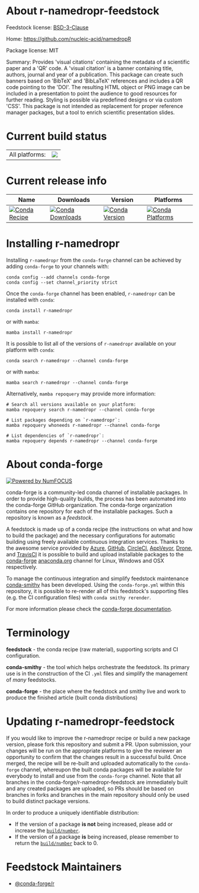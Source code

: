 About r-namedropr-feedstock
===========================

Feedstock license: [BSD-3-Clause](https://github.com/conda-forge/r-namedropr-feedstock/blob/main/LICENSE.txt)

Home: https://github.com/nucleic-acid/namedropR

Package license: MIT

Summary: Provides 'visual citations' containing the metadata of a scientific paper and a 'QR' code. A 'visual citation' is a banner containing title, authors, journal and year of a publication. This package can create such banners based on 'BibTeX' and 'BibLaTeX' references and includes a QR code pointing to the 'DOI'. The resulting HTML object or PNG image can be included in a presentation to point the audience to good resources for further reading. Styling is possible via predefined designs or via custom 'CSS'. This package is not intended as replacement for proper reference manager packages, but a tool to enrich scientific presentation slides.

Current build status
====================


<table><tr><td>All platforms:</td>
    <td>
      <a href="https://dev.azure.com/conda-forge/feedstock-builds/_build/latest?definitionId=16232&branchName=main">
        <img src="https://dev.azure.com/conda-forge/feedstock-builds/_apis/build/status/r-namedropr-feedstock?branchName=main">
      </a>
    </td>
  </tr>
</table>

Current release info
====================

| Name | Downloads | Version | Platforms |
| --- | --- | --- | --- |
| [![Conda Recipe](https://img.shields.io/badge/recipe-r--namedropr-green.svg)](https://anaconda.org/conda-forge/r-namedropr) | [![Conda Downloads](https://img.shields.io/conda/dn/conda-forge/r-namedropr.svg)](https://anaconda.org/conda-forge/r-namedropr) | [![Conda Version](https://img.shields.io/conda/vn/conda-forge/r-namedropr.svg)](https://anaconda.org/conda-forge/r-namedropr) | [![Conda Platforms](https://img.shields.io/conda/pn/conda-forge/r-namedropr.svg)](https://anaconda.org/conda-forge/r-namedropr) |

Installing r-namedropr
======================

Installing `r-namedropr` from the `conda-forge` channel can be achieved by adding `conda-forge` to your channels with:

```
conda config --add channels conda-forge
conda config --set channel_priority strict
```

Once the `conda-forge` channel has been enabled, `r-namedropr` can be installed with `conda`:

```
conda install r-namedropr
```

or with `mamba`:

```
mamba install r-namedropr
```

It is possible to list all of the versions of `r-namedropr` available on your platform with `conda`:

```
conda search r-namedropr --channel conda-forge
```

or with `mamba`:

```
mamba search r-namedropr --channel conda-forge
```

Alternatively, `mamba repoquery` may provide more information:

```
# Search all versions available on your platform:
mamba repoquery search r-namedropr --channel conda-forge

# List packages depending on `r-namedropr`:
mamba repoquery whoneeds r-namedropr --channel conda-forge

# List dependencies of `r-namedropr`:
mamba repoquery depends r-namedropr --channel conda-forge
```


About conda-forge
=================

[![Powered by
NumFOCUS](https://img.shields.io/badge/powered%20by-NumFOCUS-orange.svg?style=flat&colorA=E1523D&colorB=007D8A)](https://numfocus.org)

conda-forge is a community-led conda channel of installable packages.
In order to provide high-quality builds, the process has been automated into the
conda-forge GitHub organization. The conda-forge organization contains one repository
for each of the installable packages. Such a repository is known as a *feedstock*.

A feedstock is made up of a conda recipe (the instructions on what and how to build
the package) and the necessary configurations for automatic building using freely
available continuous integration services. Thanks to the awesome service provided by
[Azure](https://azure.microsoft.com/en-us/services/devops/), [GitHub](https://github.com/),
[CircleCI](https://circleci.com/), [AppVeyor](https://www.appveyor.com/),
[Drone](https://cloud.drone.io/welcome), and [TravisCI](https://travis-ci.com/)
it is possible to build and upload installable packages to the
[conda-forge](https://anaconda.org/conda-forge) [anaconda.org](https://anaconda.org/)
channel for Linux, Windows and OSX respectively.

To manage the continuous integration and simplify feedstock maintenance
[conda-smithy](https://github.com/conda-forge/conda-smithy) has been developed.
Using the ``conda-forge.yml`` within this repository, it is possible to re-render all of
this feedstock's supporting files (e.g. the CI configuration files) with ``conda smithy rerender``.

For more information please check the [conda-forge documentation](https://conda-forge.org/docs/).

Terminology
===========

**feedstock** - the conda recipe (raw material), supporting scripts and CI configuration.

**conda-smithy** - the tool which helps orchestrate the feedstock.
                   Its primary use is in the construction of the CI ``.yml`` files
                   and simplify the management of *many* feedstocks.

**conda-forge** - the place where the feedstock and smithy live and work to
                  produce the finished article (built conda distributions)


Updating r-namedropr-feedstock
==============================

If you would like to improve the r-namedropr recipe or build a new
package version, please fork this repository and submit a PR. Upon submission,
your changes will be run on the appropriate platforms to give the reviewer an
opportunity to confirm that the changes result in a successful build. Once
merged, the recipe will be re-built and uploaded automatically to the
`conda-forge` channel, whereupon the built conda packages will be available for
everybody to install and use from the `conda-forge` channel.
Note that all branches in the conda-forge/r-namedropr-feedstock are
immediately built and any created packages are uploaded, so PRs should be based
on branches in forks and branches in the main repository should only be used to
build distinct package versions.

In order to produce a uniquely identifiable distribution:
 * If the version of a package **is not** being increased, please add or increase
   the [``build/number``](https://docs.conda.io/projects/conda-build/en/latest/resources/define-metadata.html#build-number-and-string).
 * If the version of a package **is** being increased, please remember to return
   the [``build/number``](https://docs.conda.io/projects/conda-build/en/latest/resources/define-metadata.html#build-number-and-string)
   back to 0.

Feedstock Maintainers
=====================

* [@conda-forge/r](https://github.com/conda-forge/r/)

